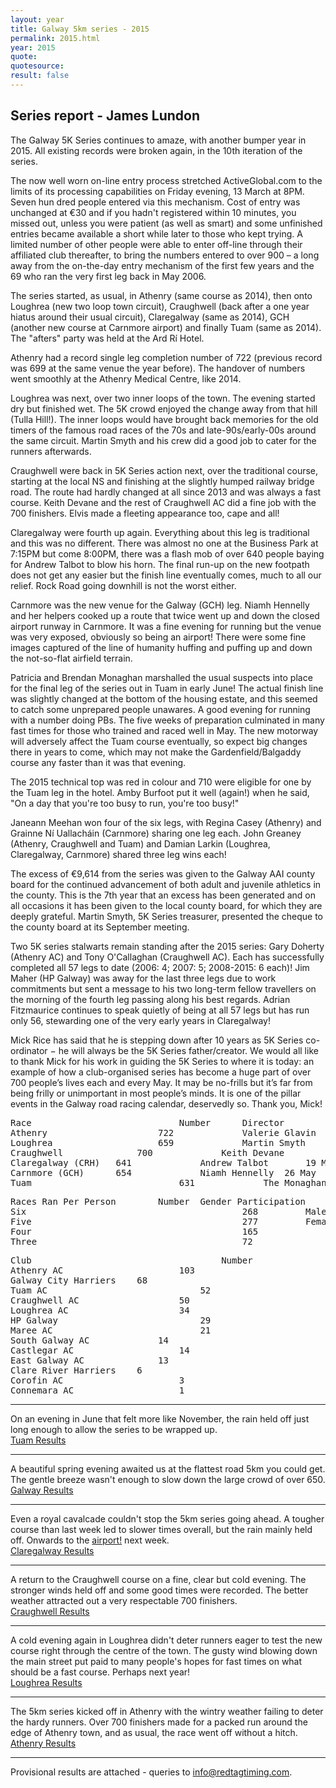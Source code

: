 ```yaml
---
layout: year
title: Galway 5km series - 2015
permalink: 2015.html
year: 2015
quote:
quotesource: 
result: false
---
```


Series report - James Lundon
----------------------------

The Galway 5K Series continues to amaze, with another bumper year in 2015. All existing records were broken again, in the 10th iteration of the series.

The now well worn on-line entry process stretched ActiveGlobal.com to the limits of its processing capabilities on Friday evening, 13 March at 8PM. Seven hun dred people entered via this mechanism. Cost of entry was unchanged at €30 and if you hadn't registered within 10 minutes, you missed out, unless you were patient (as well as smart) and some unfinished entries became available a short while later to those who kept trying. A limited number of other people were able to enter off-line through their affiliated club thereafter, to bring the numbers entered to over 900 – a long away from the on-the-day entry mechanism of the first few years and the 69 who ran the very first leg back in May 2006.

The series started, as usual, in Athenry (same course as 2014), then onto Loughrea (new two loop town circuit), Craughwell (back after a one year hiatus around their usual circuit), Claregalway (same as 2014), GCH (another new course at Carnmore airport) and finally Tuam (same as 2014). The "afters" party was held at the Ard Rí Hotel.

Athenry had a record single leg completion number of 722 (previous record was 699 at the same venue the year before). The handover of numbers went smoothly at the Athenry Medical Centre, like 2014.

Loughrea was next, over two inner loops of the town. The evening started dry but finished wet. The 5K crowd enjoyed the change away from that hill (Tulla Hill!). The inner loops would have brought back memories for the old timers of the famous road races of the 70s and late-90s/early-00s around the same circuit. Martin Smyth and his crew did a good job to cater for the runners afterwards.

Craughwell were back in 5K Series action next, over the traditional course, starting at the local NS and finishing at the slightly humped railway bridge road. The route had hardly changed at all since 2013 and was always a fast course. Keith Devane and the rest of Craughwell AC did a fine job with the 700 finishers. Elvis made a fleeting appearance too, cape and all!

Claregalway were fourth up again. Everything about this leg is traditional and this was no different. There was almost no one at the Business Park at 7:15PM but come 8:00PM, there was a flash mob of over 640 people baying for Andrew Talbot to blow his horn. The final run-up on the new footpath does not get any easier but the finish line eventually comes, much to all our relief. Rock Road going downhill is not the worst either.

Carnmore was the new venue for the Galway (GCH) leg. Niamh Hennelly and her helpers cooked up a route that twice went up and down the closed airport runway in Carnmore. It was a fine evening for running but the venue was very exposed, obviously so being an airport! There were some fine images captured of the line of humanity huffing and puffing up and down the not-so-flat airfield terrain.

Patricia and Brendan Monaghan marshalled the usual suspects into place for the final leg of the series out in Tuam in early June! The actual finish line was slightly changed at the bottom of the housing estate, and this seemed to catch some unprepared people unawares. A good evening for running with a number doing PBs. The five weeks of preparation culminated in many fast times for those who trained and raced well in May. The new motorway will adversely affect the Tuam course eventually, so expect big changes there in years to come, which may not make the Gardenfield/Balgaddy course any faster than it was that evening.

The 2015 technical top was red in colour and 710 were eligible for one by the Tuam leg in the hotel. Amby Burfoot put it well (again!) when he said, "On a day that you're too busy to run, you're too busy!"

Janeann Meehan won four of the six legs, with Regina Casey (Athenry) and Grainne Ní Uallacháin (Carnmore) sharing one leg each. John Greaney (Athenry, Craughwell and Tuam) and Damian Larkin (Loughrea, Claregalway, Carnmore) shared three leg wins each!

The excess of €9,614 from the series was given to the Galway AAI county board for the continued advancement of both adult and juvenile athletics in the county. This is the 7th year that an excess has been generated and on all occasions it has been given to the local county board, for which they are deeply grateful. Martin Smyth, 5K Series treasurer, presented the cheque to the county board at its September meeting.

Two 5K series stalwarts remain standing after the 2015 series: Gary Doherty (Athenry AC) and Tony O'Callaghan (Craughwell AC). Each has successfully completed all 57 legs to date (2006: 4; 2007: 5; 2008-2015: 6 each)! Jim Maher (HP Galway) was away for the last three legs due to work commitments but sent a message to his two long-term fellow travellers on the morning of the fourth leg passing along his best regards. Adrian Fitzmaurice continues to speak quietly of being at all 57 legs but has run only 56, stewarding one of the very early years in Claregalway!

Mick Rice has said that he is stepping down after 10 years as 5K Series co-ordinator − he will always be the 5K Series father/creator. We would all like to thank Mick for his work in guiding the 5K Series to where it is today: an example of how a club-organised series has become a huge part of over 700 people’s lives each and every May. It may be no-frills but it’s far from being frilly or unimportant in most people’s minds. It is one of the pillar events in the Galway road racing calendar, deservedly so. Thank you, Mick!

<pre>
Race							Number		Director				Date
Athenry						722				Valerie Glavin	28 April
Loughrea					659				Martin Smyth		5 May
Craughwell				700				Keith Devane		12 May
Claregalway (CRH)	641				Andrew Talbot		19 May
Carnmore (GCH)		654				Niamh Hennelly	26 May
Tuam							631				The Monaghans		2 June
</pre>

<pre>
Races Ran Per Person		Number	Gender Participation	Number
Six											268			Male									441
Five										277			Female								437
Four										165
Three										72
</pre>

<pre>
Club									Number
Athenry AC						103
Galway City Harriers	68
Tuam AC								52
Craughwell AC					50
Loughrea AC						34
HP Galway							29
Maree AC							21
South Galway AC				14
Castlegar AC					14
East Galway AC				13
Clare River Harriers	6
Corofin AC						3
Connemara AC					1
</pre>

---

On an evening in June that felt more like November, the rain held off just long enough to allow the series to be wrapped up.  
[Tuam Results](/media/pdfs/results/2015-tuam.pdf)

---

A beautiful spring evening awaited us at the flattest road 5km you could get. The gentle breeze wasn't enough to slow down the large crowd of over 650.  
[Galway Results](/media/pdfs/results/2015-galway.pdf)

---
Even a royal cavalcade couldn\'t stop the 5km series going ahead. A tougher course than last week led to slower times overall, but the rain mainly held off. Onwards to the [airport!](/#galway-city) next week.  
[Claregalway Results](/media/pdfs/results/2015-claregalway.pdf)

---

A return to the Craughwell course on a fine, clear but cold evening. The stronger winds held off and some good times were recorded. The better weather attracted out a very respectable 700 finishers.  
[Craughwell Results](/media/pdfs/results/2015-craughwell.pdf)

---

A cold evening again in Loughrea didn\'t deter runners eager to test the new course right through the centre of the town. The gusty wind blowing down the main street put paid to many people\'s hopes for fast times on what should be a fast course. Perhaps next year!  
[Loughrea Results](/media/pdfs/results/2015-loughrea.pdf)

---
The 5km series kicked off in Athenry with the wintry weather failing to deter the hardy runners. 
Over 700 finishers made for a packed run around the edge of Athenry town, and as usual, the race went off without a hitch.  
[Athenry Results](/media/pdfs/results/2015-athenry.pdf)

---
Provisional results are attached - queries to info@redtagtiming.com.

